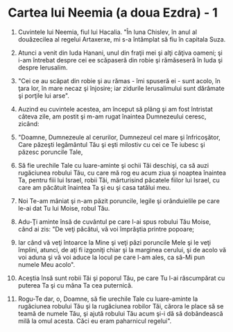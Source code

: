 # Cartea lui Neemia (a doua Ezdra) - 1

1. Cuvintele lui Neemia, fiul lui Hacalia. "În luna Chislev, în anul al douăzecilea al regelui Artaxerxe, mi s-a întâmplat să fiu în capitala Suza. 

2. Atunci a venit din Iuda Hanani, unul din fraţii mei şi alţi câţiva oameni; şi i-am întrebat despre cei ee scăpaseră din robie şi rămăseseră în Iuda şi despre Ierusalim. 

3. "Cei ce au scăpat din robie şi au rămas - îmi spuseră ei - sunt acolo, în ţara lor, în mare necaz şi înjosire; iar zidurile Ierusalimului sunt dărâmate şi porţile lui arse". 

4. Auzind eu cuvintele acestea, am început să plâng şi am fost întristat câteva zile, am postit şi m-am rugat înaintea Dumnezeului ceresc, zicând: 

5. "Doamne, Dumnezeule al cerurilor, Dumnezeul cel mare şi înfricoşător, Care păzeşti legământul Tău şi eşti milostiv cu cei ce Te iubesc şi păzesc poruncile Tale, 

6. Să fie urechile Tale cu luare-aminte şi ochii Tăi deschişi, ca să auzi rugăciunea robului Tău, cu care mă rog eu acum ziua şi noaptea înaintea Ta, pentru fiii lui Israel, robii Tăi, mărturisind păcatele fiilor lui Israel, cu care am păcătuit înaintea Ta şi eu şi casa tatălui meu. 

7. Noi Te-am mâniat şi n-am păzit poruncile, legile şi orânduielile pe care le-ai dat Tu lui Moise, robul Tău. 

8. Adu-Ţi aminte însă de cuvântul pe care l-ai spus robului Tău Moise, când ai zis: "De veţi păcătui, vă voi împrăştia printre popoare; 

9. Iar când vă veţi întoarce la Mine şi veţi păzi poruncile Mele şi le veţi împlini, atunci, de aţi fi izgoniţi chiar şi la marginea cerului, şi de acolo vă voi aduna şi vă voi aduce la locul pe care l-am ales, ca să-Mi pun numele Meu acolo". 

10. Aceştia însă sunt robii Tăi şi poporul Tău, pe care Tu l-ai răscumpărat cu puterea Ta şi cu mâna Ta cea puternică. 

11. Rogu-Te dar, o, Doamne, să fie urechile Tale cu luare-aminte la rugăciunea robului Tău şi la rugăciunea robilor Tăi, cărora le place să se teamă de numele Tău, şi ajută robului Tău acum şi-i dă să dobândească milă la omul acesta. Căci eu eram paharnicul regelui". 

